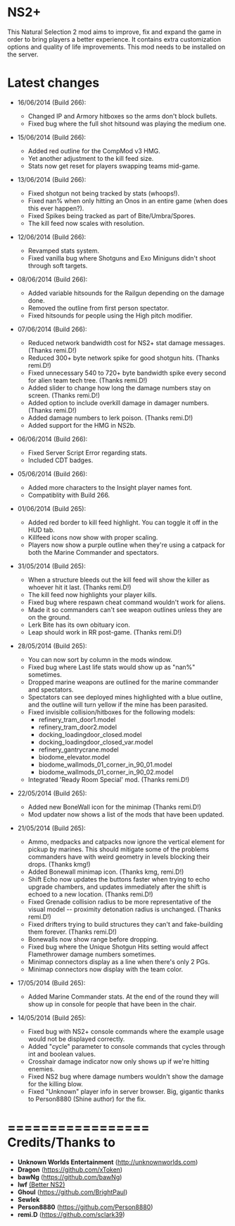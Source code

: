 ﻿NS2+
==========
This Natural Selection 2 mod aims to improve, fix and expand the game in order to bring players a better experience. It contains extra customization options and quality of life improvements. This mod needs to be installed on the server.

Latest changes
==============
- 16/06/2014 (Build 266):
	- Changed IP and Armory hitboxes so the arms don't block bullets.
	- Fixed bug where the full shot hitsound was playing the medium one.
	
- 15/06/2014 (Build 266):
	- Added red outline for the CompMod v3 HMG.
	- Yet another adjustment to the kill feed size.
	- Stats now get reset for players swapping teams mid-game.

- 13/06/2014 (Build 266):
	- Fixed shotgun not being tracked by stats (whoops!).
	- Fixed nan% when only hitting an Onos in an entire game (when does this ever happen?).
	- Fixed Spikes being tracked as part of Bite/Umbra/Spores.
	- The kill feed now scales with resolution.

- 12/06/2014 (Build 266):
	- Revamped stats system.
	- Fixed vanilla bug where Shotguns and Exo Miniguns didn't shoot through soft targets.

- 08/06/2014 (Build 266):
	- Added variable hitsounds for the Railgun depending on the damage done.
	- Removed the outline from first person spectator.
	- Fixed hitsounds for people using the High pitch modifier.

- 07/06/2014 (Build 266):
	- Reduced network bandwidth cost for NS2+ stat damage messages. (Thanks remi.D!)
	- Reduced 300+ byte network spike for good shotgun hits. (Thanks remi.D!)
	- Fixed unnecessary 540 to 720+ byte bandwidth spike every second for alien team tech tree. (Thanks remi.D!)
	- Added slider to change how long the damage numbers stay on screen. (Thanks remi.D!)
	- Added option to include overkill damage in damager numbers. (Thanks remi.D!)
	- Added damage numbers to lerk poison. (Thanks remi.D!)
	- Added support for the HMG in NS2b.
	
- 06/06/2014 (Build 266):
	- Fixed Server Script Error regarding stats.
	- Included CDT badges.
	
- 05/06/2014 (Build 266):
	- Added more characters to the Insight player names font.
	- Compatiblity with Build 266.

- 01/06/2014 (Build 265):
	- Added red border to kill feed highlight. You can toggle it off in the HUD tab.
	- Killfeed icons now show with proper scaling.
	- Players now show a purple outline when they're using a catpack for both the Marine Commander and spectators.

- 31/05/2014 (Build 265):
	- When a structure bleeds out the kill feed will show the killer as whoever hit it last. (Thanks remi.D!)
	- The kill feed now highlights your player kills.
	- Fixed bug where respawn cheat command wouldn't work for aliens.
	- Made it so commanders can't see weapon outlines unless they are on the ground.
	- Lerk Bite has its own obituary icon.
	- Leap should work in RR post-game. (Thanks remi.D!)

- 28/05/2014 (Build 265):
	- You can now sort by column in the mods window.
	- Fixed bug where Last life stats would show up as "nan%" sometimes.
	- Dropped marine weapons are outlined for the marine commander and spectators.
	- Spectators can see deployed mines highlighted with a blue outline, and the outline will turn yellow if the mine has been parasited.
	- Fixed invisible collision/hitboxes for the following models:
		- refinery_tram_door1.model
		- refinery_tram_door2.model
		- docking_loadingdoor_closed.model
		- docking_loadingdoor_closed_var.model
		- refinery_gantrycrane.model
		- biodome_elevator.model
		- biodome_wallmods_01_corner_in_90_01.model
		- biodome_wallmods_01_corner_in_90_02.model
	- Integrated 'Ready Room Special' mod. (Thanks remi.D!)

- 22/05/2014 (Build 265):
	- Added new BoneWall icon for the minimap (Thanks remi.D!)
	- Mod updater now shows a list of the mods that have been updated.

- 21/05/2014 (Build 265):
	- Ammo, medpacks and catpacks now ignore the vertical element for pickup by marines. This should mitigate some of the problems commanders have with weird geometry in levels blocking their drops. (Thanks kmg!)
	- Added Bonewall minimap icon. (Thanks kmg, remi.D!)
	- Shift Echo now updates the buttons faster when trying to echo upgrade chambers, and updates immediately after the shift is echoed to a new location. (Thanks remi.D!)
	- Fixed Grenade collision radius to be more representative of the visual model -- proximity detonation radius is unchanged. (Thanks remi.D!)
	- Fixed drifters trying to build structures they can't and fake-building them forever. (Thanks remi.D!)
	- Bonewalls now show range before dropping.
	- Fixed bug where the Unique Shotgun Hits setting would affect Flamethrower damage numbers sometimes.
	- Minimap connectors display as a line when there's only 2 PGs.
	- Minimap connectors now display with the team color.

- 17/05/2014 (Build 265):
	- Added Marine Commander stats. At the end of the round they will show up in console for people that have been in the chair.

- 14/05/2014 (Build 265):
	- Fixed bug with NS2+ console commands where the example usage would not be displayed correctly.
	- Added "cycle" parameter to console commands that cycles through int and boolean values.
	- Crosshair damage indicator now only shows up if we're hitting enemies.
	- Fixed NS2 bug where damage numbers wouldn't show the damage for the killing blow.
	- Fixed "Unknown" player info in server browser. Big, gigantic thanks to Person8880 (Shine author) for the fix.

=================
Credits/Thanks to
=================
- **Unknown Worlds Entertainment** (http://unknownworlds.com)
- **Dragon** (https://github.com/xToken)
- **bawNg** (https://github.com/bawNg)
- **lwf** [(Better NS2)](http://steamcommunity.com/sharedfiles/filedetails/?id=113116595)
- **Ghoul** (https://github.com/BrightPaul)
- **Sewlek**
- **Person8880** (https://github.com/Person8880)
- **remi.D** (https://github.com/sclark39)
